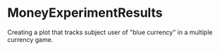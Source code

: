 # MoneyExperimentResults
Creating a plot that tracks subject user of "blue currency" in a multiple currency game. 
